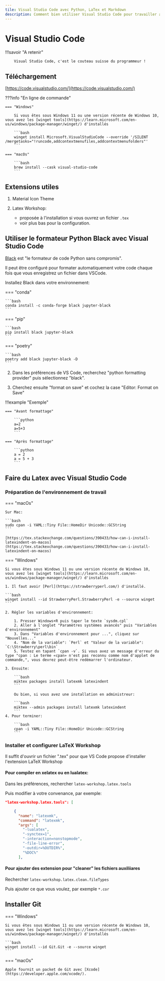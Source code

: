 ```yaml
---
tile: Visual Studio Code avec Python, LaTex et Markdown
description: Comment bien utiliser Visual Studio Code pour travailler avec Python, LaTeX et Markdwon. Avec en bonus un peu de HTML, CSS et ... Javascript !!!
---
```


# Visual Studio Code

!!!savoir "A retenir"

        Visual Studio Code, c'est le couteau suisse du programmeur !

## Téléchargement

[https://code.visualstudio.com/](https://code.visualstudio.com/)

???info "En ligne de commande"

    === "Windows"

        Si vous êtes sous Windows 11 ou une version récente de Windows 10, vous avez les [winget tools](https://learn.microsoft.com/en-us/windows/package-manager/winget/) d'installés

        ```bash
        winget install Microsoft.VisualStudioCode --override '/SILENT /mergetasks="!runcode,addcontextmenufiles,addcontextmenufolders"'
        ```

    === "macOs"

        ```bash
        brew install --cask visual-studio-code
        ```

## Extensions utiles

1.  Material Icon Theme
2.  Latex Workshop:

    - proposée à l'installation si vous ouvrez un fichier `.tex`
    - voir plus bas pour la configuration.

## Utiliser le formateur Python Black avec Visual Studio Code

[Black](https://pypi.org/project/black/) est "le formateur de code Python sans compromis".

Il peut être configuré pour formater automatiquement votre code chaque fois que vous enregistrez un fichier
dans VSCode.

Installez Black dans votre environnement:

=== "conda"

    ```bash
    conda install -c conda-forge black jupyter-black
    ```

=== "pip"

    ```bash
    pip install black jupyter-black
    ```

=== "poetry"

    ```bash
    poetry add black jupyter-black -D
    ```

2. Dans les préférences de VS Code, recherchez "python formatting provider" puis sélectionnez "black".

3. Cherchez ensuite "format on save" et cochez la case "Editor: Format on Save"

!!!example "Exemple"

    === "Avant formattage"

        ```python
        a=2
        a=5+3
        ```

    === "Après formattage"

        ```python
        a = 2
        a = 5 + 3
        ```

## Faire du Latex avec Visual Studio Code

### Préparation de l'environnement de travail

=== "macOs"

    Sur Mac:

    ```bash
    sudo cpan -i YAML::Tiny File::HomeDir Unicode::GCString
    ```

    [https://tex.stackexchange.com/questions/390433/how-can-i-install-latexindent-on-macos](https://tex.stackexchange.com/questions/390433/how-can-i-install-latexindent-on-macos)

=== "Windows"

    Si vous êtes sous Windows 11 ou une version récente de Windows 10, vous avez les [winget tools](https://learn.microsoft.com/en-us/windows/package-manager/winget/) d'installés

    1. Il faut avoir [Perl](https://strawberryperl.com/) d'installé.

    ```bash
    winget install --id StrawberryPerl.StrawberryPerl -e --source winget
    ```

    2. Régler les variables d'environnement:

        1. Presser Windows+R puis taper le texte `sysdm.cpl`
        2. Aller à l'onglet "Paramètres systèmes avancés" puis "Variables d'environnement"
        3. Dans "Variables d'environnement pour ...", cliquez sur "Nouvelles..."
        4. "Nom de la variable": `Perl` et "Valeur de la variable": `C:\Strawberry\perl\bin`
        5. Testez en tapant `cpan -v`. Si vous avez un message d'erreur du type "cpan : Le terme «cpan» n'est pas reconnu comme nom d'applet de commande,", vous devrez peut-être redémarrer l'ordinateur.

    3. Ensuite:

        ```bash
        miktex packages install latexmk latexindent
        ```

        Ou bien, si vous avez une installation en administreur:

        ```bash
        miktex --admin packages install latexmk latexindent
        ```
    4. Pour terminer:

        ```bash
        cpan -i YAML::Tiny File::HomeDir Unicode::GCString
        ```

### Installer et configurer LaTeX Workshop

Il suffit d'ouvrir un fichier ".tex" pour que VS Code propose d'installer l'extension LaTeX Workshop

#### Pour compiler en xelatex ou en lualatex:

Dans les préférences, rechercher `latex-workshop.latex.tools`

Puis modifier à votre convenance, par exemple:

```json hl_lines="7"
"latex-workshop.latex.tools": [

    {
      "name": "latexmk",
      "command": "latexmk",
      "args": [
        "-lualatex",
        "-synctex=1",
        "-interaction=nonstopmode",
        "-file-line-error",
        "-outdir=%OUTDIR%",
        "%DOC%"
      ],
```

#### Pour ajouter des extension pour "cleaner" les fichiers auxiliiares

Rechercher `latex-workshop.latex.clean.fileTypes`

Puis ajouter ce que vous voulez, par exemple `*.cor`

## Installer Git

=== "Windows"

    Si vous êtes sous Windows 11 ou une version récente de Windows 10, vous avez les [winget tools](https://learn.microsoft.com/en-us/windows/package-manager/winget/) d'installés

    ```bash
    winget install --id Git.Git -e --source winget
    ```

=== "macOs"

    Apple fournit un packet de Git avec [Xcode](https://developer.apple.com/xcode/).
